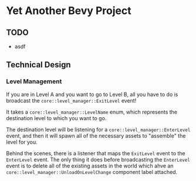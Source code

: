 # Yet Another Bevy Project

## TODO

- asdf

## Technical Design

### Level Management

If you are in Level A and you want to go to Level B, all you have to do is broadcast the
`core::level_manager::ExitLevel` event!

It takes a `core::level_manager::LevelName` enum, which represents the destination level
to which you want to go.

The destination level will be listening for a `core::level_manager::EnterLevel` event, and
then it will spawn all of the necessary assets to "assemble" the level for you.

Behind the scenes, there is a listener that maps the `ExitLevel` event to the `EnterLevel` event.
The only thing it does before broadcasting the `EnterLevel` event is to delete all of the existing
assets in the world which ahve an `core::level_manager::UnloadOnLevelChange` component label attached.